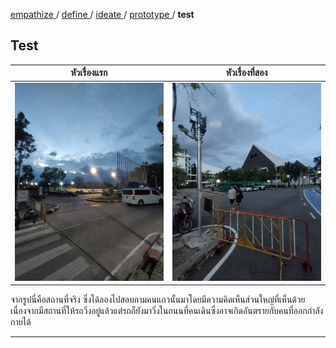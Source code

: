 [ empathize ](empathize.md) / [ define ](define.md) / [ ideate ](ideate.md) / [ prototype ](prototype.md) / **test**

## Test
 | หัวเรื่องแรก | หัวเรื่องที่สอง |
| --------- | ---------- |
|   <img src="assets/prototype/pt1.jpg" width="500" alt="สถานที่จริง">   |    <img src="assets/prototype/pt2.jpg" width="500" alt="สถานที่จริง">   |



จากรูปนี่คือสถานที่จริง ซึ่งได้ลองไปสอบถามคนแถวนั้นมาโดยมีความคิดเห็นส่วนใหญ่ที่เห็นด้วยเนื่องจากมีสถานที่ให้รถวิ่งอยู่แล้วแต่รถก็ยังมาวิ่งในถนนที่คนเดินซึ่งอาจเกิดอันตรายกับคนที่ออกกำลังกายได้

----
